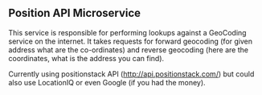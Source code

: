 ## Position API Microservice
This service is responsible for performing lookups against a GeoCoding service on the internet.
It takes requests for forward geocoding (for given address what are the co-ordinates) and reverse geocoding 
(here are the coordinates, what is the address you can find).

Currently using positionstack API (http://api.positionstack.com/) but could also use LocationIQ or
even Google (if you had the money).